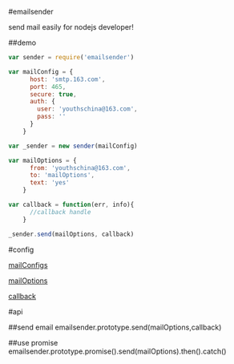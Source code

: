 #emailsender

send mail easily for nodejs developer!

##demo

```js
var sender = require('emailsender')

var mailConfig = {
      host: 'smtp.163.com',
      port: 465,
      secure: true,
      auth: {
        user: 'youthschina@163.com',
        pass: ''
      }
    }

var _sender = new sender(mailConfig)

var mailOptions = {
      from: 'youthschina@163.com',
      to: 'mailOptions',
      text: 'yes'
    }

var callback = function(err, info){
      //callback handle
    }

_sender.send(mailOptions, callback)

```

#config

[mailConfigs](https://github.com/nodemailer/nodemailer#set-up-smtp)

[mailOptions](https://github.com/nodemailer/nodemailer#e-mail-message-fields)

[callback](https://github.com/nodemailer/nodemailer#sending-mail)

#api

##send email
emailsender.prototype.send(mailOptions,callback)

##use promise
emailsender.prototype.promise().send(mailOptions).then().catch()
